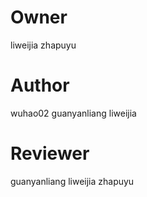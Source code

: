 # Owner
liweijia
zhapuyu

# Author 
wuhao02
guanyanliang
liweijia

# Reviewer
guanyanliang
liweijia
zhapuyu